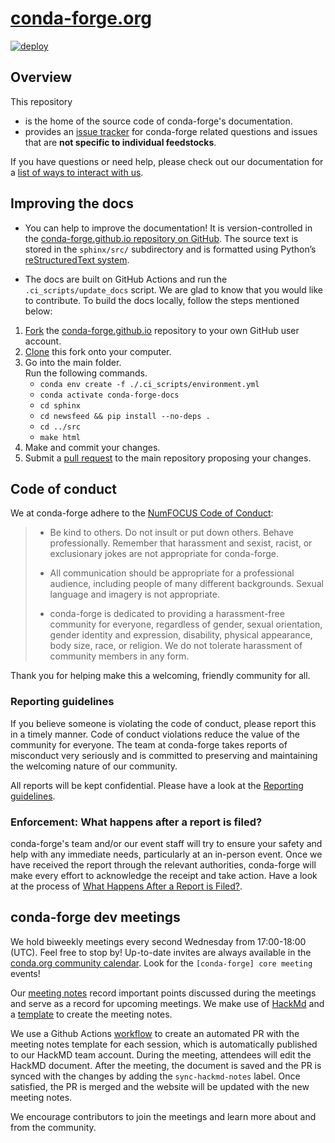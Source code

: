 # [conda-forge.org](https://conda-forge.org)
[![deploy](https://github.com/conda-forge/conda-forge.github.io/workflows/deploy/badge.svg)](https://github.com/conda-forge/conda-forge.github.io/actions?query=workflow%3Adeploy)

## Overview
This repository
- is the home of the source code of conda-forge's documentation.
- provides an [issue tracker](https://github.com/conda-forge/conda-forge.github.io/issues) for conda-forge related questions and issues that are **not specific to individual feedstocks**.

If you have questions or need help, please check out our documentation for a [list of ways to interact with us](https://conda-forge.org/docs/user/how_to_get_help.html).

## Improving the docs

- You can help to improve the documentation! It is version-controlled in the [conda-forge.github.io repository on GitHub](https://github.com/conda-forge/conda-forge.github.io).   The source text is stored in the `sphinx/src/` subdirectory and is formatted using Python’s [reStructuredText system](https://docutils.sourceforge.io/rst.html).

- The docs are built on GitHub Actions and run the `.ci_scripts/update_docs` script.
  We are glad to know that you would like to contribute. To build the docs locally, follow the steps mentioned below:
1.  [Fork](https://docs.github.com/en/github/getting-started-with-github/fork-a-repo) the [conda-forge.github.io](https://github.com/conda-forge/conda-forge.github.io)        repository to your own GitHub user account.
2.  [Clone](https://docs.github.com/en/github/creating-cloning-and-archiving-repositories/cloning-a-repository) this fork onto your computer.
3.  Go into the main folder. </br>
    Run the following commands.  
      *  `conda env create -f ./.ci_scripts/environment.yml`
      *  `conda activate conda-forge-docs`
      *  `cd sphinx`
      *  `cd newsfeed && pip install --no-deps .`
      *  `cd ../src`
      *  `make html`
4.  Make and commit your changes.
5.  Submit a [pull request](https://docs.github.com/en/github/collaborating-with-issues-and-pull-requests/about-pull-requests) to the main repository proposing your changes.

## Code of conduct

We at conda-forge adhere to the [NumFOCUS Code of Conduct](https://numfocus.org/code-of-conduct):

> * Be kind to others. Do not insult or put down others. Behave professionally. Remember that harassment and sexist, racist, or exclusionary jokes are not appropriate for conda-forge.
> 
> * All communication should be appropriate for a professional audience, including people of many different backgrounds. Sexual language and imagery is not appropriate.
> 
> * conda-forge is dedicated to providing a harassment-free community for everyone, regardless of gender, sexual orientation, gender identity and expression, disability, physical appearance, body size, race, or religion. We do not tolerate harassment of community members in any form.

Thank you for helping make this a welcoming, friendly community for all.

### Reporting guidelines

If you believe someone is violating the code of conduct, please report this in a timely manner. Code of conduct violations reduce the value of the community for everyone. The team at conda-forge takes reports of misconduct very seriously and is committed to preserving and maintaining the welcoming nature of our community.

All reports will be kept confidential. Please have a look at the [Reporting guidelines](https://numfocus.org/code-of-conduct#reporting-guidelines).

### Enforcement: What happens after a report is filed?

conda-forge's team and/or our event staff will try to ensure your safety and help with any immediate needs, particularly at an in-person event. Once we have received the report through the relevant authorities, conda-forge will make every effort to acknowledge the receipt and take action. Have a look at the process of [What Happens After a Report is Filed?](https://numfocus.org/code-of-conduct#enforcement).

## conda-forge dev meetings

We hold biweekly meetings every second Wednesday from 17:00-18:00 (UTC). Feel free to stop by!
Up-to-date invites are always available in the [conda.org community calendar](https://conda.org/community/calendar). Look for the `[conda-forge] core meeting` events!

Our [meeting notes](https://conda-forge.org/docs/orga/minutes/00_intro.html) record important points discussed during the meetings and serve as a record for upcoming meetings. We make use of [HackMd](https://hackmd.io/) and a [template](https://github.com/conda-forge/conda-forge.github.io/blob/main/misc/DEV_MEETING_TEMPLATE.md) to create the meeting notes.

We use a Github Actions [workflow][gha-workflow] to create an automated PR with the meeting notes
template for each session, which is automatically published to our HackMD team account. During the
meeting, attendees will edit the HackMD document. After the meeting, the document is saved and the
PR is synced with the changes by adding the `sync-hackmd-notes` label. Once satisfied, the PR is
merged and the website will be updated with the new meeting notes.

We encourage contributors to join the meetings and learn more about and from the community.

[gha-workflow]: https://github.com/conda-forge/conda-forge.github.io/actions/workflows/meeting-notes.yml
